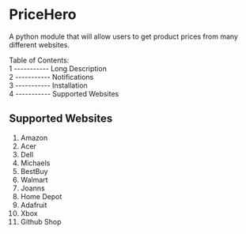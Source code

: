 # PriceHero
A python module that will allow users to get product prices from many different websites. 

Table of Contents:  
1 ----------- Long Description  
2 ----------- Notifications  
3 ----------- Installation  
4 ----------- Supported Websites  

## Supported Websites
1. Amazon
2. Acer
3. Dell
4. Michaels
5. BestBuy
6. Walmart
7. Joanns
8. Home Depot
9. Adafruit
10. Xbox
11. Github Shop
